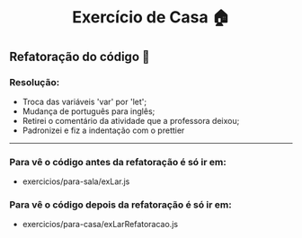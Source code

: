 <h1 align="center"> Exercício de Casa 🏠</h1>

## Refatoração do código 🔨

### Resolução:

- Troca das variáveis 'var' por 'let';
- Mudança de português para inglês;
- Retirei o comentário da atividade que a professora deixou;
- Padronizei e fiz a indentação com o prettier

---

### Para vê o código antes da refatoração é só ir em:

- exercicios/para-sala/exLar.js

### Para vê o código depois da refatoração é só ir em:

- exercicios/para-casa/exLarRefatoracao.js
